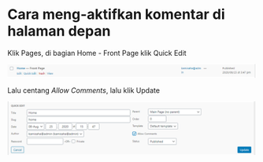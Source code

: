 # Cara meng-aktifkan komentar di halaman depan

Klik Pages, di bagian Home - Front Page klik Quick Edit

![Page](image/14.png)

Lalu centang *Allow Comments*, lalu klik Update

![Page](image/15.png)